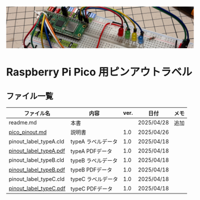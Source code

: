![alt text](image/image01.jpg)

# Raspberry Pi Pico 用ピンアウトラベル

## ファイル一覧

| ファイル名                                       | 内容               | ver. | 日付       | メモ |
| ------------------------------------------------ | ------------------ | ---- | ---------- | ---- |
| readme.md                                        | 本書               |      | 2025/04/28 | 追加 |
| [pico_pinout.md](pico_pinout.md)                 | 説明書             | 1.0  | 2025/04/26 |      |
| pinout_label_typeA.cld                           | typeA ラベルデータ | 1.0  | 2025/04/18 |      |
| [pinout_label_typeA.pdf](pinout_label_typeA.pdf) | typeA PDFデータ    | 1.0  | 2025/04/18 |      |
| pinout_label_typeB.cld                           | typeB ラベルデータ | 1.0  | 2025/04/18 |      |
| [pinout_label_typeB.pdf](pinout_label_typeB.pdf) | typeB PDFデータ    | 1.0  | 2025/04/18 |      |
| pinout_label_typeC.cld                           | typeC ラベルデータ | 1.0  | 2025/04/18 |      |
| [pinout_label_typeC.pdf](pinout_label_typeC.pdf) | typeC PDFデータ    | 1.0  | 2025/04/18 |      |

